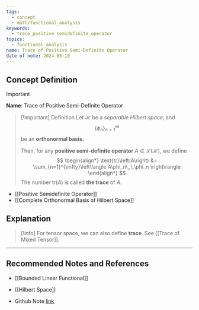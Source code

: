 ```yaml
---
tags:
  - concept
  - math/functional_analysis
keywords:
  - trace_positive_semidefinite_operator
topics:
  - functional_analysis
name: Trace of Positive Semi-Definite Operator
date of note: 2024-05-10
---
```


## Concept Definition

>[!important]
>**Name**:  Trace of Positive Semi-Definite Operator

>[!important] Definition
>Let $\mathcal{H}$ be a *separable Hilbert space*, and $$\{\phi_n\}_{n=1}^{\infty}$$ be an **orthonormal basis.** 
>
>Then, for any **positive semi-definite operator** $A \in \mathcal{L}(\mathcal{H})$, we define
>$$
> \begin{align*}
> \text{tr}\left(A\right) &= \sum_{n=1}^{\infty}\left\langle  A\phi_n\,,\,\phi_n    \right\rangle
> \end{align*} 
>$$ 
>The number $\text{tr}\left(A\right)$ is called **the trace** of $A$.

- [[Positive Semidefinite Operator]]
- [[Complete Orthonormal Basis of Hilbert Space]]

## Explanation

>[!info]
>For tensor space, we can also define **trace**. See [[Trace of Mixed Tensor]].



-----------
##  Recommended Notes and References


- [[Bounded Linear Functional]]
- [[Hilbert Space]]

- Github Note [link](https://github.com/TianpeiLuke/SelfStudyNotes/tree/master/self-study/probability_and_measure_theory)